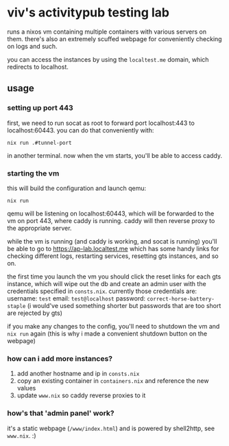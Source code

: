 # viv's activitypub testing lab

runs a nixos vm containing multiple containers with various servers on them. there's also an extremely scuffed webpage for conveniently checking on logs and such.

you can access the instances by using the `localtest.me` domain, which redirects to localhost.

## usage

### setting up port 443
first, we need to run socat as root to forward port localhost:443 to localhost:60443.
you can do that conveniently with:
```
nix run .#tunnel-port
```
in another terminal. now when the vm starts, you'll be able to access caddy.

### starting the vm
this will build the configuration and launch qemu:
```
nix run
```

qemu will be listening on localhost:60443, which will be forwarded to the vm on port 443, where caddy is running. caddy will then reverse proxy to the appropriate server.

while the vm is running (and caddy is working, and socat is running) you'll be able to go to https://ap-lab.localtest.me which has some handy links for checking different logs, restarting services, resetting gts instances, and so on.

the first time you launch the vm you should click the reset links for each gts instance, which will wipe out the db and create an admin user with the credentials specified in `consts.nix`.
currently those credentials are:
username: `test`
email: `test@localhost`
password: `correct-horse-battery-staple` (i would've used something shorter but passwords that are too short are rejected by gts)

if you make any changes to the config, you'll need to shutdown the vm and `nix run` again (this is why i made a convenient shutdown button on the webpage)

### how can i add more instances?
1. add another hostname and ip in `consts.nix`
2. copy an existing container in `containers.nix` and reference the new values
3. update `www.nix` so caddy reverse proxies to it

### how's that 'admin panel' work?
it's a static webpage (`/www/index.html`) and is powered by shell2http, see `www.nix`. :)
